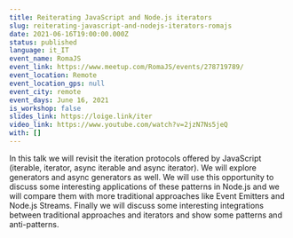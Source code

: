 ```yaml
---
title: Reiterating JavaScript and Node.js iterators
slug: reiterating-javascript-and-nodejs-iterators-romajs
date: 2021-06-16T19:00:00.000Z
status: published
language: it_IT
event_name: RomaJS
event_link: https://www.meetup.com/RomaJS/events/278719789/
event_location: Remote
event_location_gps: null
event_city: remote
event_days: June 16, 2021
is_workshop: false
slides_link: https://loige.link/iter
video_link: https://www.youtube.com/watch?v=2jzN7Ns5jeQ
with: []
---
```


In this talk we will revisit the iteration protocols offered by JavaScript (iterable, iterator, async iterable and async iterator). We will explore generators and async generators as well. We will use this opportunity to discuss some interesting applications of these patterns in Node.js and we will compare them with more traditional approaches like Event Emitters and Node.js Streams. Finally we will discuss some interesting integrations between traditional approaches and iterators and show some patterns and anti-patterns.

